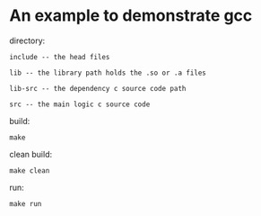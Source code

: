 # An example to demonstrate gcc

directory:

```text
include -- the head files

lib -- the library path holds the .so or .a files

lib-src -- the dependency c source code path

src -- the main logic c source code
```

build:

```shell
make
```

clean build:

```shell
make clean
```

run:

```shell
make run
```
